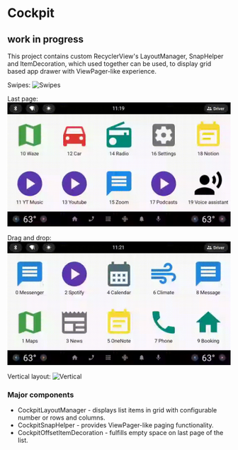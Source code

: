Cockpit
===========================================================
## work in progress
This project contains custom RecyclerView's LayoutManager, SnapHelper and ItemDecoration, which used
together can be used, to display grid based app drawer with ViewPager-like experience.

Swipes:
![Swipes](https://github.com/dtokarzewski/Cockpit/blob/master/recordings/Cockpit%20swipes.gif)

Last page:
![Last page](https://github.com/dtokarzewski/Cockpit/blob/master/recordings/Cockpit%20last%20page.gif)

Drag and drop:
![Drag and drop](https://github.com/dtokarzewski/Cockpit/blob/master/recordings/Cockpit%20drag%20and%20drop.gif)

Vertical layout:
![Vertical](https://github.com/dtokarzewski/Cockpit/blob/master/recordings/Cockpit%20vertical.gif)

### Major components
* CockpitLayoutManager - displays list items in grid with configurable number or rows and columns.
* CockpitSnapHelper - provides ViewPager-like paging functionality.
* CockpitOffsetItemDecoration - fulfills empty space on last page of the list.